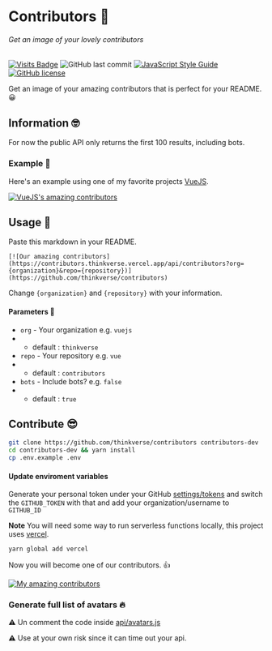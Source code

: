 # Contributors 🎩
###### Get an image of your lovely contributors 

 [![Visits Badge](https://badges.pufler.dev/visits/thinkverse/contributors)](https://badges.pufler.dev) ![GitHub last commit](https://img.shields.io/github/last-commit/thinkverse/contributors) [![JavaScript Style Guide](https://img.shields.io/badge/code_style-standard-brightgreen.svg)](https://standardjs.com) [![GitHub license](https://img.shields.io/github/license/thinkverse/contributors)](https://github.com/thinkverse/contributors/blob/master/LICENSE.md)

Get an image of your amazing contributors that is perfect for your README. 😀

## Information 🤓

For now the public API only returns the first 100 results, including bots.

### Example 🤘

Here's an example using one of my favorite projects [VueJS].

[![VueJS's amazing contributors](https://contributors.thinkverse.vercel.app/api/contributors?org=vuejs&repo=vue&v=1)](https://github.com/thinkverse/contributors)

## Usage 🎉

Paste this markdown in your README.

`[![Our amazing contributors](https://contributors.thinkverse.vercel.app/api/contributors?org={organization}&repo={repository})](https://github.com/thinkverse/contributors)`

Change `{organization}` and `{repository}` with your information.

#### Parameters 👏

- `org` - Your organization e.g. `vuejs`
- - default : `thinkverse`
- `repo` - Your repository e.g. `vue`
- - default : `contributors`
- `bots` - Include bots? e.g. `false`
- - default : `true`

## Contribute 😎

```bash
git clone https://github.com/thinkverse/contributors contributors-dev
cd contributors-dev && yarn install
cp .env.example .env
```

#### Update enviroment variables

Generate your personal token under your GitHub [settings/tokens] and switch the `GITHUB_TOKEN` with that and add your organization/username to `GITHUB_ID`

**Note** You will need some way to run serverless functions locally, this project uses [vercel].

```bash
yarn global add vercel
```

Now you will become one of our contributors. 👍

[![My amazing contributors](https://contributors.thinkverse.vercel.app/api/contributors)](https://github.com/thinkverse/contributors)

### Generate full list of avatars 🔥

⚠️ Un comment the code inside [api/avatars.js](https://github.com/thinkverse/contributors/blob/HEAD/api/avatars.js)

⚠️ Use at your own risk since it can time out your api.

[vuejs]: https://vuejs.org/
[vercel]: https://vercel.com/download
[settings/tokens]: https://github.com/settings/tokens
